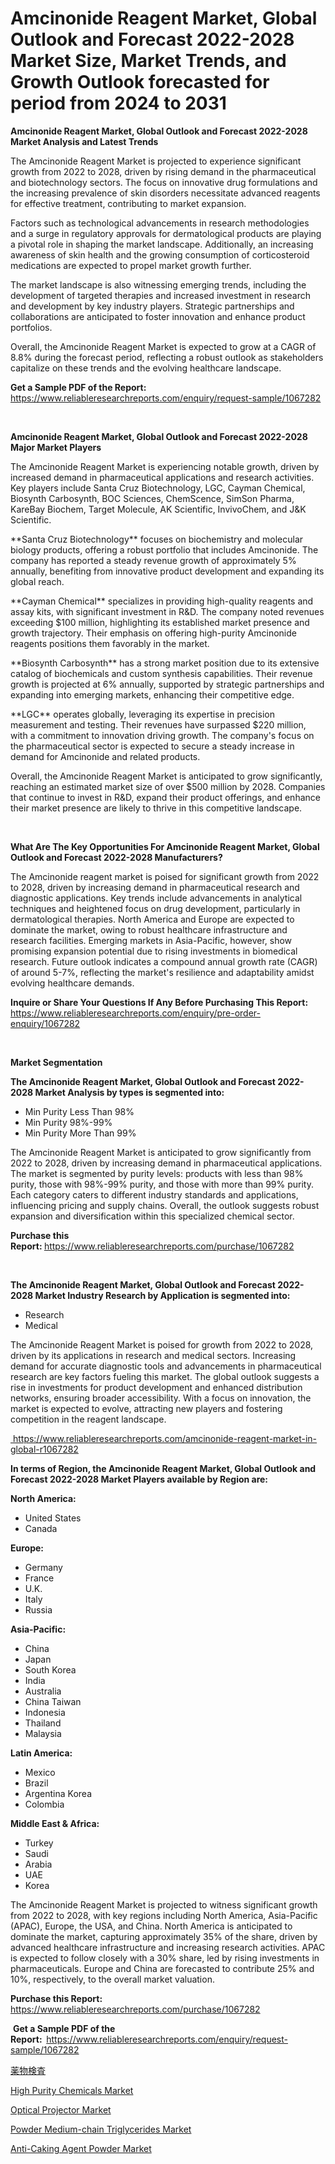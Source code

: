 <p><h1>Amcinonide Reagent Market, Global Outlook and Forecast 2022-2028 Market Size, Market Trends, and Growth Outlook forecasted for period from 2024 to 2031</h1></p><p><strong>Amcinonide Reagent Market, Global Outlook and Forecast 2022-2028 Market Analysis and Latest Trends</strong></p>
<p><p>The Amcinonide Reagent Market is projected to experience significant growth from 2022 to 2028, driven by rising demand in the pharmaceutical and biotechnology sectors. The focus on innovative drug formulations and the increasing prevalence of skin disorders necessitate advanced reagents for effective treatment, contributing to market expansion. </p><p>Factors such as technological advancements in research methodologies and a surge in regulatory approvals for dermatological products are playing a pivotal role in shaping the market landscape. Additionally, an increasing awareness of skin health and the growing consumption of corticosteroid medications are expected to propel market growth further.</p><p>The market landscape is also witnessing emerging trends, including the development of targeted therapies and increased investment in research and development by key industry players. Strategic partnerships and collaborations are anticipated to foster innovation and enhance product portfolios. </p><p>Overall, the Amcinonide Reagent Market is expected to grow at a CAGR of 8.8% during the forecast period, reflecting a robust outlook as stakeholders capitalize on these trends and the evolving healthcare landscape.</p></p>
<p><strong>Get a Sample PDF of the Report:&nbsp;</strong> <a href="https://www.reliableresearchreports.com/enquiry/request-sample/1067282">https://www.reliableresearchreports.com/enquiry/request-sample/1067282</a></p>
<p>&nbsp;</p>
<p><strong>Amcinonide Reagent Market, Global Outlook and Forecast 2022-2028 Major Market Players</strong></p>
<p><p>The Amcinonide Reagent Market is experiencing notable growth, driven by increased demand in pharmaceutical applications and research activities. Key players include Santa Cruz Biotechnology, LGC, Cayman Chemical, Biosynth Carbosynth, BOC Sciences, ChemScence, SimSon Pharma, KareBay Biochem, Target Molecule, AK Scientific, InvivoChem, and J&K Scientific.</p><p>**Santa Cruz Biotechnology** focuses on biochemistry and molecular biology products, offering a robust portfolio that includes Amcinonide. The company has reported a steady revenue growth of approximately 5% annually, benefiting from innovative product development and expanding its global reach.</p><p>**Cayman Chemical** specializes in providing high-quality reagents and assay kits, with significant investment in R&D. The company noted revenues exceeding $100 million, highlighting its established market presence and growth trajectory. Their emphasis on offering high-purity Amcinonide reagents positions them favorably in the market.</p><p>**Biosynth Carbosynth** has a strong market position due to its extensive catalog of biochemicals and custom synthesis capabilities. Their revenue growth is projected at 6% annually, supported by strategic partnerships and expanding into emerging markets, enhancing their competitive edge.</p><p>**LGC** operates globally, leveraging its expertise in precision measurement and testing. Their revenues have surpassed $220 million, with a commitment to innovation driving growth. The company's focus on the pharmaceutical sector is expected to secure a steady increase in demand for Amcinonide and related products.</p><p>Overall, the Amcinonide Reagent Market is anticipated to grow significantly, reaching an estimated market size of over $500 million by 2028. Companies that continue to invest in R&D, expand their product offerings, and enhance their market presence are likely to thrive in this competitive landscape.</p></p>
<p>&nbsp;</p>
<p><strong>What Are The Key Opportunities For Amcinonide Reagent Market, Global Outlook and Forecast 2022-2028 Manufacturers?</strong></p>
<p><p>The Amcinonide reagent market is poised for significant growth from 2022 to 2028, driven by increasing demand in pharmaceutical research and diagnostic applications. Key trends include advancements in analytical techniques and heightened focus on drug development, particularly in dermatological therapies. North America and Europe are expected to dominate the market, owing to robust healthcare infrastructure and research facilities. Emerging markets in Asia-Pacific, however, show promising expansion potential due to rising investments in biomedical research. Future outlook indicates a compound annual growth rate (CAGR) of around 5-7%, reflecting the market's resilience and adaptability amidst evolving healthcare demands.</p></p>
<p><strong>Inquire or Share Your Questions If Any Before Purchasing This Report:</strong> <a href="https://www.reliableresearchreports.com/enquiry/pre-order-enquiry/1067282">https://www.reliableresearchreports.com/enquiry/pre-order-enquiry/1067282</a></p>
<p>&nbsp;</p>
<p><strong>Market Segmentation</strong></p>
<p><strong>The Amcinonide Reagent Market, Global Outlook and Forecast 2022-2028 Market Analysis by types is segmented into:</strong></p>
<p><ul><li>Min Purity Less Than 98%</li><li>Min Purity 98%-99%</li><li>Min Purity More Than 99%</li></ul></p>
<p><p>The Amcinonide Reagent Market is anticipated to grow significantly from 2022 to 2028, driven by increasing demand in pharmaceutical applications. The market is segmented by purity levels: products with less than 98% purity, those with 98%-99% purity, and those with more than 99% purity. Each category caters to different industry standards and applications, influencing pricing and supply chains. Overall, the outlook suggests robust expansion and diversification within this specialized chemical sector.</p></p>
<p><strong>Purchase this Report:&nbsp;</strong><a href="https://www.reliableresearchreports.com/purchase/1067282">https://www.reliableresearchreports.com/purchase/1067282</a></p>
<p>&nbsp;</p>
<p><strong>The Amcinonide Reagent Market, Global Outlook and Forecast 2022-2028 Market Industry Research by Application is segmented into:</strong></p>
<p><ul><li>Research</li><li>Medical</li></ul></p>
<p><p>The Amcinonide Reagent Market is poised for growth from 2022 to 2028, driven by its applications in research and medical sectors. Increasing demand for accurate diagnostic tools and advancements in pharmaceutical research are key factors fueling this market. The global outlook suggests a rise in investments for product development and enhanced distribution networks, ensuring broader accessibility. With a focus on innovation, the market is expected to evolve, attracting new players and fostering competition in the reagent landscape.</p></p>
<p><a href="https://www.reliableresearchreports.com/amcinonide-reagent-market-in-global-r1067282">&nbsp;https://www.reliableresearchreports.com/amcinonide-reagent-market-in-global-r1067282</a></p>
<p><strong>In terms of Region, the Amcinonide Reagent Market, Global Outlook and Forecast 2022-2028 Market Players available by Region are:</strong></p>
<p>
    <p> <strong> North America: </strong>
        <ul>
            <li>United States</li>
            <li>Canada</li>
        </ul>
        </p> 
    <p> <strong> Europe: </strong>
        <ul>
            <li>Germany</li>
            <li>France</li>
            <li>U.K.</li>
            <li>Italy</li>
            <li>Russia</li>
        </ul>
        </p> 
    <p> <strong> Asia-Pacific: </strong>
        <ul>
            <li>China</li>
            <li>Japan</li>
            <li>South Korea</li>
            <li>India</li>
            <li>Australia</li>
            <li>China Taiwan</li>
            <li>Indonesia</li>
            <li>Thailand</li>
            <li>Malaysia</li>
        </ul>
        </p> 
    <p> <strong> Latin America: </strong>
        <ul>
            <li>Mexico</li>
            <li>Brazil</li>
            <li>Argentina Korea</li>
            <li>Colombia</li>
        </ul>
        </p> 
    <p> <strong> Middle East & Africa: </strong>
        <ul>
            <li>Turkey</li>
            <li>Saudi</li>
            <li>Arabia</li>
            <li>UAE</li>
            <li>Korea</li>
        </ul>
    </p>
    </p>
<p><p>The Amcinonide Reagent Market is projected to witness significant growth from 2022 to 2028, with key regions including North America, Asia-Pacific (APAC), Europe, the USA, and China. North America is anticipated to dominate the market, capturing approximately 35% of the share, driven by advanced healthcare infrastructure and increasing research activities. APAC is expected to follow closely with a 30% share, led by rising investments in pharmaceuticals. Europe and China are forecasted to contribute 25% and 10%, respectively, to the overall market valuation.</p></p>
<p><strong>Purchase this Report: </strong><a href="https://www.reliableresearchreports.com/purchase/1067282">https://www.reliableresearchreports.com/purchase/1067282</a></p>
<p>&nbsp;<strong>Get a Sample PDF of the Report:&nbsp;&nbsp;</strong><a href="https://www.reliableresearchreports.com/enquiry/request-sample/1067282">https://www.reliableresearchreports.com/enquiry/request-sample/1067282</a></p>
<p><strong></strong></p>
<p><p><a href="https://medium.com/@erickbotsfortrd46766/%E8%96%AC%E7%89%A9%E6%A4%9C%E6%9F%BB%E5%B8%82%E5%A0%B4%E3%81%B8%E3%81%AE%E6%B7%B1%E3%81%84%E6%8E%98%E3%82%8A%E4%B8%8B%E3%81%92-%E3%81%9D%E3%81%AE%E3%83%88%E3%83%AC%E3%83%B3%E3%83%89-%E5%B8%82%E5%A0%B4%E3%82%BB%E3%82%B0%E3%83%A1%E3%83%B3%E3%83%86%E3%83%BC%E3%82%B7%E3%83%A7%E3%83%B3-%E7%AB%B6%E4%BA%89%E5%88%86%E6%9E%90-0bbf003cf4a0">薬物検査</a></p><p><a href="https://medium.com/@waddy46852/high-purity-chemicals-market-global-market-trends-and-market-forecast-2024-2031-fbe83558b689">High Purity Chemicals Market</a></p><p><a href="https://www.linkedin.com/pulse/global-optical-projector-market-size-expected-reach-cagr-147-h9gdf?trackingId=uzS%2FyUQDQTSNfGbKVPUUFQ%3D%3D">Optical Projector Market</a></p><p><a href="https://issuu.com/reportprime-2/docs/powder-medium-chain-triglycerides-m_5106475ffe10ff">Powder Medium-chain Triglycerides Market</a></p><p><a href="https://issuu.com/reportprime-2/docs/anti-caking-agent-powder-market-siz_9e938309de2d78">Anti-Caking Agent Powder Market</a></p></p>